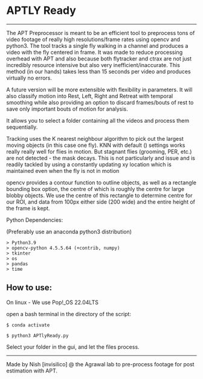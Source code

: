 # APTLY Ready
___

The APT Preprocessor is meant to be an efficient tool to preprocess tons of video footage of really high resolutions/frame rates using opencv and python3. The tool tracks a single fly walking in a channel and produces a video with the fly centered in frame. It was made to reduce processing overhead with APT and also because both flytracker and ctrax are not just incredibly resource intensive but also very inefficient/inaccurate. This method (in our hands) takes less than 15 seconds per video and produces virtually no errors.

A future version will be more extensible with flexibility in parameters. It will also classify motion into Rest, Left, Right and Retreat with temporal smoothing while also providing an option to discard frames/bouts of rest to save only important bouts of motion for analysis.

It allows you to select a folder containing all the videos and process them sequentially. 

Tracking uses the K nearest neighbour algorithm to pick out the largest moving objects (in this case one fly). KNN with default () settings works
really really well for flies in motion. But stagnant flies (grooming, PER, etc.) are not detected - the mask decays. This is not particularly and issue and is readily tackled by using a constantly updating xy location which is maintained even when the fly is not in motion

opencv provides a contour function to outline objects, as well as a rectangle bounding box option, the centre of which is roughly the centre for large blobby objects. We use the centre of this rectangle to determine centre for our ROI, and data from 100px either side (200 wide) and the entire height of the frame is kept.

Python Dependencies:

(Preferably use an anaconda python3 distribution)
 
```
> Python3.9
> opencv-python 4.5.5.64 (+contrib, numpy)
> tkinter
> os
> pandas
> time
```

## How to use:

On linux - We use Pop!_OS 22.04LTS

open a bash terminal in the directory of the script:

```
$ conda activate
```
```
$ python3 APTlyReady.py
```

Select your folder in the gui, and let the files process.

---

Made by Nish [invisilico] @ the Agrawal lab to pre-process footage for post estimation with APT.
